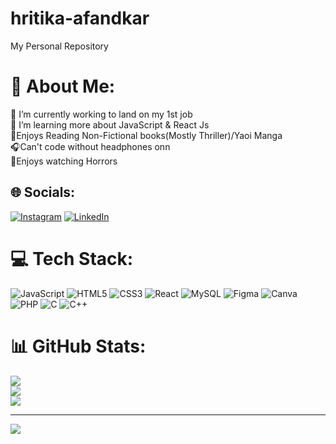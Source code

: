 # hritika-afandkar
My Personal Repository
# 💫 About Me:
🔭 I’m currently working to land on my 1st job<br>🌱 I’m learning more about JavaScript & React Js<br>📕Enjoys Reading Non-Fictional books(Mostly Thriller)/Yaoi Manga<br>🎧Can't code without headphones onn<br>🎦Enjoys watching Horrors



## 🌐 Socials:
[![Instagram](https://img.shields.io/badge/Instagram-%23E4405F.svg?logo=Instagram&logoColor=white)](https://instagram.com/hritika_afandkar) [![LinkedIn](https://img.shields.io/badge/LinkedIn-%230077B5.svg?logo=linkedin&logoColor=white)](https://linkedin.com/in/hritika-afandkar) 

# 💻 Tech Stack:
![JavaScript](https://img.shields.io/badge/javascript-%23323330.svg?style=for-the-badge&logo=javascript&logoColor=%23F7DF1E) ![HTML5](https://img.shields.io/badge/html5-%23E34F26.svg?style=for-the-badge&logo=html5&logoColor=white) ![CSS3](https://img.shields.io/badge/css3-%231572B6.svg?style=for-the-badge&logo=css3&logoColor=white) ![React](https://img.shields.io/badge/react-%2320232a.svg?style=for-the-badge&logo=react&logoColor=%2361DAFB) ![MySQL](https://img.shields.io/badge/mysql-%2300f.svg?style=for-the-badge&logo=mysql&logoColor=white) 	![Figma](https://img.shields.io/badge/figma-%23F24E1E.svg?style=for-the-badge&logo=figma&logoColor=white) ![Canva](https://img.shields.io/badge/Canva-%2300C4CC.svg?style=for-the-badge&logo=Canva&logoColor=white) ![PHP](https://img.shields.io/badge/php-%23777BB4.svg?style=for-the-badge&logo=php&logoColor=white) ![C](https://img.shields.io/badge/c-%2300599C.svg?style=for-the-badge&logo=c&logoColor=white) ![C++](https://img.shields.io/badge/c++-%2300599C.svg?style=for-the-badge&logo=c%2B%2B&logoColor=white)
# 📊 GitHub Stats:
![](https://github-readme-stats.vercel.app/api?username=hritikaafandkar&theme=react&hide_border=true&include_all_commits=false&count_private=false)<br/>
![](https://github-readme-streak-stats.herokuapp.com/?user=hritikaafandkar&theme=react&hide_border=true)<br/>
![](https://github-readme-stats.vercel.app/api/top-langs/?username=hritikaafandkar&theme=react&hide_border=true&include_all_commits=false&count_private=false&layout=compact)

---
[![](https://visitcount.itsvg.in/api?id=hritikaafandkar&icon=0&color=0)](https://visitcount.itsvg.in)

<!-- Proudly created with GPRM ( https://gprm.itsvg.in ) -->
